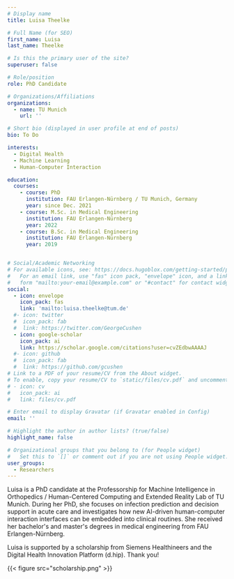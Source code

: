 ```yaml
---
# Display name
title: Luisa Theelke

# Full Name (for SEO)
first_name: Luisa
last_name: Theelke

# Is this the primary user of the site?
superuser: false

# Role/position
role: PhD Candidate

# Organizations/Affiliations
organizations:
  - name: TU Munich
    url: ''

# Short bio (displayed in user profile at end of posts)
bio: To Do

interests:
  - Digital Health
  - Machine Learning
  - Human-Computer Interaction

education:
  courses:
    - course: PhD
      institution: FAU Erlangen-Nürnberg / TU Munich, Germany
      year: since Dec. 2021
    - course: M.Sc. in Medical Engineering
      institution: FAU Erlangen-Nürnberg
      year: 2022
    - course: B.Sc. in Medical Engineering
      institution: FAU Erlangen-Nürnberg
      year: 2019


# Social/Academic Networking
# For available icons, see: https://docs.hugoblox.com/getting-started/page-builder/#icons
#   For an email link, use "fas" icon pack, "envelope" icon, and a link in the
#   form "mailto:your-email@example.com" or "#contact" for contact widget.
social:
  - icon: envelope
    icon_pack: fas
    link: 'mailto:luisa.theelke@tum.de'
  #- icon: twitter
  #  icon_pack: fab
  #  link: https://twitter.com/GeorgeCushen
  - icon: google-scholar
    icon_pack: ai
    link: https://scholar.google.com/citations?user=cvZEdbwAAAAJ
  #- icon: github
  #  icon_pack: fab
  #  link: https://github.com/gcushen
# Link to a PDF of your resume/CV from the About widget.
# To enable, copy your resume/CV to `static/files/cv.pdf` and uncomment the lines below.
# - icon: cv
#   icon_pack: ai
#   link: files/cv.pdf

# Enter email to display Gravatar (if Gravatar enabled in Config)
email: ''

# Highlight the author in author lists? (true/false)
highlight_name: false

# Organizational groups that you belong to (for People widget)
#   Set this to `[]` or comment out if you are not using People widget.
user_groups:
  - Researchers
---
```


Luisa is a PhD candidate at the Professorship for Machine Intelligence in Orthopedics / Human-Centered Computing and Extended Reality Lab of TU Munich. During her PhD, she focuses on infection prediction and decision support in acute care and investigates how new AI-driven human-computer interaction interfaces can be embedded into clinical routines. She received her bachelor's and master's degrees in medical engineering from FAU Erlangen-Nürnberg.

Luisa is supported by a scholarship from Siemens Healthineers and the Digital Health Innovation Platform (d.hip). Thank you!

{{< figure src="scholarship.png" >}}